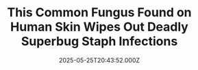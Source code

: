 ---
title: "This Common Fungus Found on Human Skin Wipes Out Deadly Superbug Staph Infections"
date: 2025-05-25T20:43:52.000Z
category: Human Kindness
externalLink: "https://www.goodnewsnetwork.org/this-common-fungus-found-on-human-skin-wipes-out-deadly-superbug-staph-infections/"
image: ""
excerpt: "University of Oregon researchers have uncovered a molecule produced by yeast living on human skin that showed potent antimicrobial properties against a pathogen responsible for a half-million hospitalizations annually in the US. It’s a unique approach to tackling the growing problem of antibiotic-resistant bacteria. With the global threat of drug-resistant infections, fungi inhabiting human skin […] The post This Common…"
---